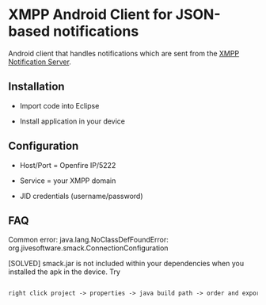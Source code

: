 XMPP Android Client for JSON-based notifications
================================================

Android client that handles notifications which are sent from the [XMPP Notification Server](https://github.com/huberflores/XMPPNotificationServer.git). 


Installation
------------

- Import code into Eclipse

- Install application in your device



Configuration
-------------

- Host/Port = Openfire IP/5222

- Service = your XMPP domain

- JID credentials (username/password)



FAQ
----

Common error: java.lang.NoClassDefFoundError: org.jivesoftware.smack.ConnectionConfiguration

[SOLVED]
smack.jar is not included within your dependencies when you installed the apk in the device. Try

```xml

right click project -> properties -> java build path -> order and export -> check smack.jar 

```





